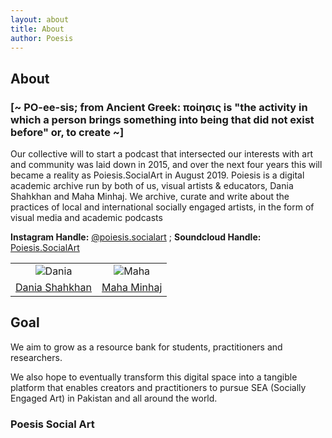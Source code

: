 ```yaml
---
layout: about
title: About
author: Poesis
---
```


## About

### [~ PO-ee-sis; from Ancient Greek: ποίησις  is "the activity in which a person brings something into being that did not exist before" or, to create ~]

Our collective will to start a podcast that intersected our interests with art and community was laid down in 2015, and over the next four years this will became a reality as Poiesis.SocialArt in August 2019. Poiesis is a digital academic archive run by both of us, visual artists & educators, Dania Shahkhan and Maha Minhaj. We archive, curate and write about the practices of local and international socially engaged artists, in the form of visual media and academic podcasts

**Instagram Handle:** [@poiesis.socialart](https://www.instagram.com/poiesis.socialart/) ; **Soundcloud Handle:** [Poiesis.SocialArt](https://soundcloud.com/user-384729018)

|  |  |
|:-------------------------:|:-------------------------:|
|![Dania](Dania.jpg)  |  ![Maha](Maha.jpeg)|
| [Dania Shahkhan](https://www.instagram.com/dania.sk.art/)  |   [Maha Minhaj](https://www.instagram.com/_thegentlewoman_/)  |

## Goal

We aim to grow as a resource bank for students, practitioners and researchers.

We also hope to eventually transform this digital space into a tangible platform that enables creators and practitioners to pursue SEA (Socially Engaged Art) in Pakistan and all around the world.

### Poesis Social Art

<!--author-->